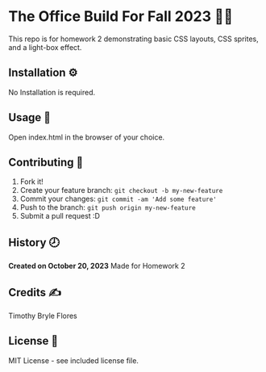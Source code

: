# The Office Build For Fall 2023 :office_worker:
This repo is for homework 2 demonstrating basic CSS layouts, CSS sprites, and a light-box effect.

## Installation :gear:

No Installation is required.

## Usage :hammer:

Open index.html in the browser of your choice.

## Contributing :bookmark:

1. Fork it!
2. Create your feature branch: `git checkout -b my-new-feature`
3. Commit your changes: `git commit -am 'Add some feature'`
4. Push to the branch: `git push origin my-new-feature`
5. Submit a pull request :D

## History :clock8:

**Created on October 20, 2023**
Made for Homework 2

## Credits :writing_hand:

Timothy Bryle Flores

## License :page_facing_up:

MIT License - see included license file.
